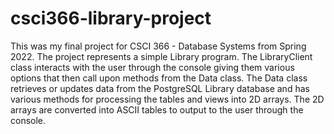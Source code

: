 # csci366-library-project
This was my final project for CSCI 366 - Database Systems from Spring 2022. The project represents a simple Library program. The LibraryClient class interacts with the user through the console giving them various options that then call upon methods from the Data class. The Data class retrieves or updates data from the PostgreSQL Library database and has various methods for processing the tables and views into 2D arrays. The 2D arrays are converted into ASCII tables to output to the user through the console.
